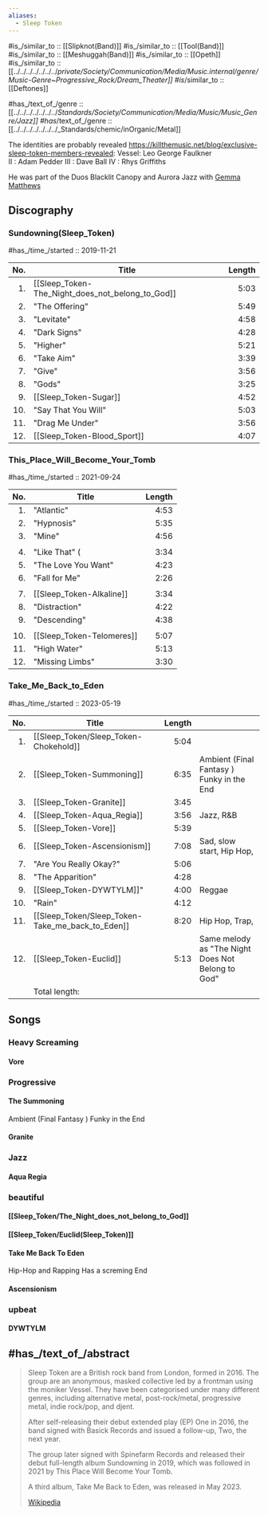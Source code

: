 ```yaml
---
aliases:
  - Sleep Token
---
```


#is_/similar_to :: [[Slipknot(Band)]] 
#is_/similar_to :: [[Tool(Band)]] 
#is_/similar_to :: [[Meshuggah(Band)]] 
#is_/similar_to :: [[Opeth]] 
#is_/similar_to :: [[../../../../../../../_private/Society/Communication/Media/Music.internal/genre/Music-Genre~Progressive_Rock/Dream_Theater]] 
#is_/similar_to :: [[Deftones]] 

#has_/text_of_/genre :: [[../../../../../../../_Standards/Society/Communication/Media/Music/Music_Genre/Jazz]] 
#has_/text_of_/genre :: [[../../../../../../../_Standards/chemic/inOrganic/Metal]] 


The identities are probably revealed https://killthemusic.net/blog/exclusive-sleep-token-members-revealed: 
Vessel: Leo George Faulkner  
II : Adam Pedder 
III : Dave Ball 
IV : Rhys Griffiths 



He was part of the Duos Blacklit Canopy and Aurora Jazz with [Gemma Matthews](https://www.facebook.com/gemmamatthewsmusic) 

## Discography 

### Sundowning(Sleep_Token)

#has_/time_/started :: 2019-11-21 

| No. | Title                                            | Length |
| --: | ------------------------------------------------ | -----: |
|  1. | [[Sleep_Token-The_Night_does_not_belong_to_God]] |   5:03 |
|  2. | "The Offering"                                   |   5:49 |
|  3. | "Levitate"                                       |   4:58 |
|  4. | "Dark Signs"                                     |   4:28 |
|  5. | "Higher"                                         |   5:21 |
|  6. | "Take Aim"                                       |   3:39 |
|  7. | "Give"                                           |   3:56 |
|  8. | "Gods"                                           |   3:25 |
|  9. | [[Sleep_Token-Sugar]]                            |   4:52 |
| 10. | "Say That You Will"                              |   5:03 |
| 11. | "Drag Me Under"                                  |   3:56 |
| 12. | [[Sleep_Token-Blood_Sport]]                      |   4:07 |

### This_Place_Will_Become_Your_Tomb 

#has_/time_/started :: 2021-09-24  

| No. | Title                      | Length |
| --: | -------------------------- | -----: |
|  1. | "Atlantic"                 |   4:53 |
|  2. | "Hypnosis"                 |   5:35 |
|  3. | "Mine"                     |   4:56 |
|     |                            |        |
|  4. | "Like That" (              |   3:34 |
|  5. | "The Love You Want"        |   4:23 |
|  6. | "Fall for Me"              |   2:26 |
|     |                            |        |
|  7. | [[Sleep_Token-Alkaline]]   |   3:34 |
|  8. | "Distraction"              |   4:22 |
|  9. | "Descending"               |   4:38 |
|     |                            |        |
| 10. | [[Sleep_Token-Telomeres]]  |   5:07 |
| 11. | "High Water"               |   5:13 |
| 12. | "Missing Limbs"            |   3:30 |


### Take_Me_Back_to_Eden 

#has_/time_/started :: 2023-05-19 

| No. | Title                                | Length |                                                   |
| --: | ------------------------------------ | -----: | :------------------------------------------------ |
|  1. | [[Sleep_Token/Sleep_Token-Chokehold]]            |   5:04 |                                                   |
|  2. | [[Sleep_Token-Summoning]]            |   6:35 | Ambient (Final Fantasy )<br>Funky in the End      |
|  3. | [[Sleep_Token-Granite]]              |   3:45 |                                                   |
|  4. | [[Sleep_Token-Aqua_Regia]]           |   3:56 | Jazz, R&B                                         |
|  5. | [[Sleep_Token-Vore]]                 |   5:39 |                                                   |
|  6. | [[Sleep_Token-Ascensionism]]         |   7:08 | Sad, slow start, Hip Hop,                         |
|  7. | "Are You Really Okay?"               |   5:06 |                                                   |
|  8. | "The Apparition"                     |   4:28 |                                                   |
|  9. | [[Sleep_Token-DYWTYLM]]"             |   4:00 | Reggae                                            |
| 10. | "Rain"                               |   4:12 |                                                   |
| 11. | [[Sleep_Token/Sleep_Token-Take_me_back_to_Eden]] |   8:20 | Hip Hop, Trap,                                    |
| 12. | [[Sleep_Token-Euclid]]               |   5:13 | Same melody as "The Night Does Not Belong to God" |
|     | Total length:                        |        |                                                   |

## Songs 

### Heavy Screaming 

#### Vore 



### Progressive 

#### The Summoning 


Ambient (Final Fantasy )
Funky in the End 


#### Granite 


### Jazz 

#### Aqua Regia 



### beautiful 

#### [[Sleep_Token/The_Night_does_not_belong_to_God]] 

#### [[Sleep_Token/Euclid(Sleep_Token)]] 
#### Take Me Back To Eden 

Hip-Hop and Rapping 
Has a screming End
#### Ascensionism 

### upbeat 


#### DYWTYLM 




## #has_/text_of_/abstract 

> Sleep Token are a British rock band from London, formed in 2016. 
> The group are an anonymous, masked collective led by a frontman using the moniker Vessel. 
> They have been categorised under many different genres, including alternative metal, 
> post-rock/metal, progressive metal, indie rock/pop, and djent. 
> 
> After self-releasing their debut extended play (EP) One in 2016, 
> the band signed with Basick Records and issued a follow-up, Two, the next year. 
> 
> The group later signed with Spinefarm Records and released their debut full-length album Sundowning in 2019, 
> which was followed in 2021 by This Place Will Become Your Tomb. 
> 
> A third album, Take Me Back to Eden, was released in May 2023.
>
> [Wikipedia](https://en.wikipedia.org/wiki/Sleep%20Token)




